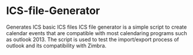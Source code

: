 # ICS-file-Generator
Generates ICS basic ICS files
ICS file generator is a simple script to create calendar events that are compatible with most calendaring programs such as outlook 2013. The script is used to test the import/export process of outlook and its compatibility with Zimbra.
